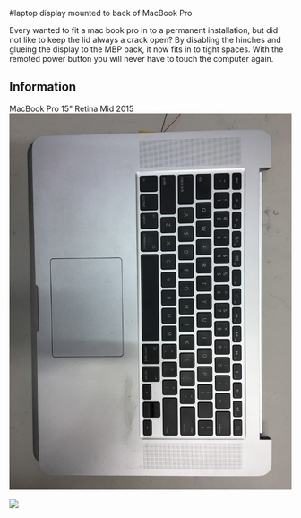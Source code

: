 #laptop display mounted to back of MacBook Pro

Every wanted to fit a mac book pro in to a permanent installation, but did not like to keep the lid always a crack open?
By disabling the hinches and glueing the display to the MBP back, it now fits in to tight spaces.
With the remoted power button you will never have to touch the computer again.

## Information
MacBook Pro 15" Retina Mid 2015 
![](https://github.com/antimodular/mbp-hacking/blob/master/2018-03-18%2014.51.10.jpg)

![](https://raw.githubusercontent.com/antimodular/mbp-hacking/blob/master/2018-03-18%2014.51.18.jpg)
